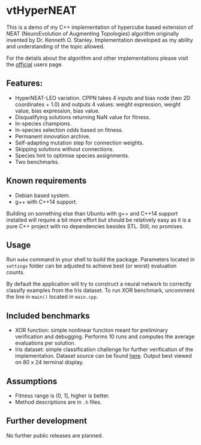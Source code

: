 # vtHyperNEAT

This is a demo of my C++ implementation of hypercube based extension of NEAT (NeuroEvolution of Augmenting Topologies) algorithm originally invented by Dr. Kenneth O. Stanley. Implementation developed as my ability and understanding of the topic allowed.

For the details about the algorithm and other implementations please visit the [official](http://eplex.cs.ucf.edu/hyperNEATpage/HyperNEAT.html) users page.

## Features:

* HyperNEAT-LEO variation. CPPN takes 4 inputs and bias node (two 2D coordinates + 1.0) and outputs 4 values: weight expression, weight value, bias expression, bias value.
* Disqualifying solutions returning NaN value for fitness.
* In-species champions.
* In-species selection odds based on fitness.
* Permanent innovation archive.
* Self-adapting mutation step for connection weights.
* Skipping solutions without connections.
* Species hint to optimise species assignments.
* Two benchmarks.

## Known requirements

* Debian based system.
* g++ with C++14 support.

Building on something else than Ubuntu with g++ and C++14 support installed will require a bit more effort but should be relatively easy as it is a pure C++ project with no dependencies besides STL. Still, no promises.

## Usage

Run `make` command in your shell to build the package. Parameters located in `settings` folder can be adjusted to achieve best (or worst) evaluation counts.

By default the application will try to construct a neural network to correctly classify examples from the Iris dataset. To run XOR benchmark, uncomment the line in `main()` located in `main.cpp`.

## Included benchmarks

* XOR function: simple nonlinear function meant for preliminary verification and debugging. Performs 10 runs and computes the average evaluations per solution.
* Iris dataset: simple classification challenge for further verification of the implementation. Dataset source can be found [here](https://archive.ics.uci.edu/ml/datasets/Iris). Output best viewed on 80 x 24 terminal display.

## Assumptions

* Fitness range is (0, 1], higher is better.
* Method descriptions are in `.h` files.

## Further development

No further public releases are planned.

